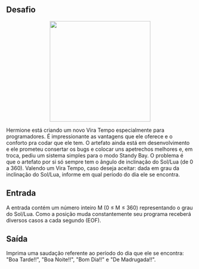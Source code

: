## Desafio

<p align="center">
    <img src="../../../../asset/mudanca.png" width="270" height="270">
</p>

Hermione está criando um novo Vira Tempo especialmente para programadores. É
impressionante as vantagens que ele oferece e o conforto pra codar que ele tem.
O artefato ainda está em desenvolvimento e ele prometeu consertar os bugs e
colocar uns apetrechos melhores e, em troca, pediu um sistema simples para o
modo Standy Bay. O problema é que o artefato por si só sempre tem o ângulo de
inclinação do Sol/Lua (de 0 a 360). Valendo um Vira Tempo, caso deseja aceitar:
dada em grau da inclinação do Sol/Lua, informe em qual período do dia ele se
encontra.

## Entrada

A entrada contém um número inteiro M (0 ≤ M ≤ 360) representando o grau do
Sol/Lua. Como a posição muda constantemente seu programa receberá diversos
casos a cada segundo (EOF).

## Saída

Imprima uma saudação referente ao período do dia que ele se encontra: "Boa
Tarde!!", "Boa Noite!!", "Bom Dia!!" e "De Madrugada!!".
